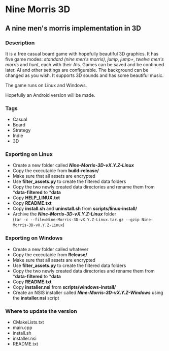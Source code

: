 # Nine Morris 3D

## A nine men's morris implementation in 3D

### Description

It is a free casual board game with hopefully beautiful 3D graphics. It has five game modes:
_standard (nine men's morris)_, _jump_, _jump+_, _twelve men's morris_ and _hunt_, each with their AIs.
Games can be saved and be continued later. AI and other settings are configurable.
The background can be changed as you wish. It supports 3D sounds and has some beautiful music.

The game runs on Linux and Windows.

Hopefully an Android version will be made.

### Tags

- Casual
- Board
- Strategy
- Indie
- 3D

### Exporting on Linux

- Create a new folder called **_Nine-Morris-3D-vX.Y.Z-Linux_**
- Copy the executable from **build-release/**
- Make sure that all assets are encrypted
- Use **filter_assets.py** to create the filtered data folders
- Copy the two newly created data directories and rename them from ***data-filtered** to ***data**
- Copy **HELP_LINUX.txt**
- Copy **README.txt**
- Copy **install.sh** and **uninstall.sh** from **scripts/linux-install/**
- Archive the **_Nine-Morris-3D-vX.Y.Z-Linux_** folder  
  (`tar -c --file=Nine-Morris-3D-vX.Y.Z-Linux.tar.gz --gzip Nine-Morris-3D-vX.Y.Z-Linux`)

### Exporting on Windows

- Create a new folder called whatever
- Copy the executable from **Release/**
- Make sure that all assets are encrypted
- Use **filter_assets.py** to create the filtered data folders
- Copy the two newly created data directories and rename them from ***data-filtered** to ***data**
- Copy **README.txt**
- Copy **installer.nsi** from **scripts/windows-install/**
- Create an NSIS installer called **_Nine-Morris-3D-vX.Y.Z-Windows_** using the **installer.nsi** script

### Where to update the version

- CMakeLists.txt
- main.cpp
- install.sh
- installer.nsi
- README.txt
